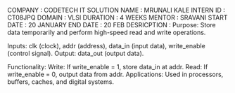 
COMPANY : CODETECH IT SOLUTION
NAME : MRUNALI KALE
INTERN ID : CT08JPQ
DOMAIN : VLSI
DURATION : 4 WEEKS
MENTOR : SRAVANI
START DATE : 20 JANUARY
END DATE : 20 FEB
DESRICPTION :
 Purpose: Store data temporarily and perform high-speed read and write operations.
 
Inputs: clk (clock), addr (address), data_in (input data), write_enable (control signal).
Output: data_out (output data).

Functionality:
Write: If write_enable = 1, store data_in at addr.
Read: If write_enable = 0, output data from addr.
Applications: Used in processors, buffers, caches, and digital systems.
